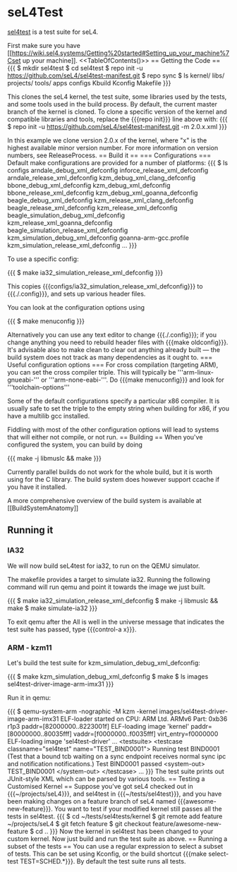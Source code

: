 # seL4Test

[sel4test](https://github.com/seL4/sel4test-manifest) is a test
suite for seL4.

First make sure you have
\[\[<https://wiki.sel4.systems/Getting%20started#Setting_up_your_machine%7Cset>
up your machine\]\]. &lt;&lt;TableOfContents()&gt;&gt; == Getting the
Code == {{{ \$ mkdir sel4test \$ cd sel4test \$ repo init -u
<https://github.com/seL4/sel4test-manifest.git> \$ repo sync \$ ls
kernel/ libs/ projects/ tools/ apps configs Kbuild Kconfig Makefile }}}

This clones the seL4 kernel, the test suite, some libraries used by the
tests, and some tools used in the build process. By default, the current
master branch of the kernel is cloned. To clone a specific version of
the kernel and compatible libraries and tools, replace the {{{repo
init}}} line above with: {{{ \$ repo init -u
<https://github.com/seL4/sel4test-manifest.git> -m 2.0.x.xml }}}

In this example we clone version 2.0.x of the kernel, where "x" is the
highest available minor version number. For more information on version
numbers, see ReleaseProcess. == Build it == === Configurations ===
Default make configurations are provided for a number of platforms: {{{
\$ ls configs arndale\_debug\_xml\_defconfig
inforce\_release\_xml\_defconfig arndale\_release\_xml\_defconfig
kzm\_debug\_xml\_clang\_defconfig bbone\_debug\_xml\_defconfig
kzm\_debug\_xml\_defconfig bbone\_release\_xml\_defconfig
kzm\_debug\_xml\_goanna\_defconfig beagle\_debug\_xml\_defconfig
kzm\_release\_xml\_clang\_defconfig beagle\_release\_xml\_defconfig
kzm\_release\_xml\_defconfig beagle\_simulation\_debug\_xml\_defconfig
kzm\_release\_xml\_goanna\_defconfig
beagle\_simulation\_release\_xml\_defconfig
kzm\_simulation\_debug\_xml\_defconfig goanna-arm-gcc.profile
kzm\_simulation\_release\_xml\_defconfig ... }}}

To use a specific config:

{{{ \$ make ia32\_simulation\_release\_xml\_defconfig }}}

This copies {{{configs/ia32\_simulation\_release\_xml\_defconfig}}} to
{{{./.config}}}, and sets up various header files.

You can look at the configuration options using

{{{ \$ make menuconfig }}}

Alternatively you can use any text editor to change {{{./.config}}}; if
you change anything you need to rebuild header files with {{{make
oldconfig}}}. It's advisable also to make clean to clear out anything
already built — the build system does not track as many dependencies as
it ought to. === Useful configuration options === For cross compilation
(targeting ARM), you can set the cross compiler triple. This will
typically be '''arm-linux-gnueabi-''' or '''arm-none-eabi-'''. Do
{{{make menuconfig}}} and look for '''toolchain-options'''

Some of the default configurations specify a particular x86 compiler. It
is usually safe to set the triple to the empty string when building for
x86, if you have a multilib gcc installed.

Fiddling with most of the other configuration options will lead to
systems that will either not compile, or not run. == Building == When
you've configured the system, you can build by doing

{{{ make -j libmuslc && make }}}

Currently parallel builds do not work for the whole build, but it is
worth using for the C library. The build system does however support
ccache if you have it installed.

A more comprehensive overview of the build system is available at
\[\[BuildSystemAnatomy\]\]

## Running it


### IA32
 We will now build seL4test for ia32, to run on the QEMU
simulator.

The makefile provides a target to simulate ia32. Running the following
command will run qemu and point it towards the image we just built.

{{{ \$ make ia32\_simulation\_release\_xml\_defconfig \$ make -j
libmuslc && make \$ make simulate-ia32 }}}

To exit qemu after the All is well in the universe message that
indicates the test suite has passed, type {{{control-a x}}}.

### ARM - kzm11


Let's build the test suite for kzm\_simulation\_debug\_xml\_defconfig:

{{{ \$ make kzm\_simulation\_debug\_xml\_defconfig \$ make \$ ls images
sel4test-driver-image-arm-imx31 }}}

Run it in qemu:

{{{ \$ qemu-system-arm -nographic -M kzm -kernel
images/sel4test-driver-image-arm-imx31 ELF-loader started on CPU: ARM
Ltd. ARMv6 Part: 0xb36 r1p3 paddr=\[82000000..8223001f\] ELF-loading
image 'kernel' paddr=\[80000000..80035fff\] vaddr=\[f0000000..f0035fff\]
virt\_entry=f0000000 ELF-loading image 'sel4test-driver' ...
&lt;testsuite&gt; &lt;testcase classname="sel4test"
name="TEST\_BIND0001"&gt; Running test BIND0001 (Test that a bound tcb
waiting on a sync endpoint receives normal sync ipc and notification
notifications.) Test BIND0001 passed &lt;system-out&gt; TEST\_BIND0001
&lt;/system-out&gt; &lt;/testcase&gt; ... }}} The test suite prints out
JUnit-style XML which can be parsed by various tools. == Testing a
Customised Kernel == Suppose you've got seL4 checked out in
{{{\~/projects/seL4}}}, and sel4test in {{{\~/tests/sel4test}}}, and you
have been making changes on a feature branch of seL4 named
{{{awesome-new-feature}}}. You want to test if your modified kernel
still passes all the tests in sel4test. {{{ \$ cd
\~/tests/sel4tests/kernel \$ git remote add feature \~/projects/seL4 \$
git fetch feature \$ git checkout feature/awesome-new-feature \$ cd ..
}}} Now the kernel in sel4test has been changed to your custom kernel.
Now just build and run the test suite as above. == Running a subset of
the tests == You can use a regular expression to select a subset of
tests. This can be set using Kconfig, or the build shortcut {{{make
select-test TEST=SCHED.\*}}}. By default the test suite runs all tests.
